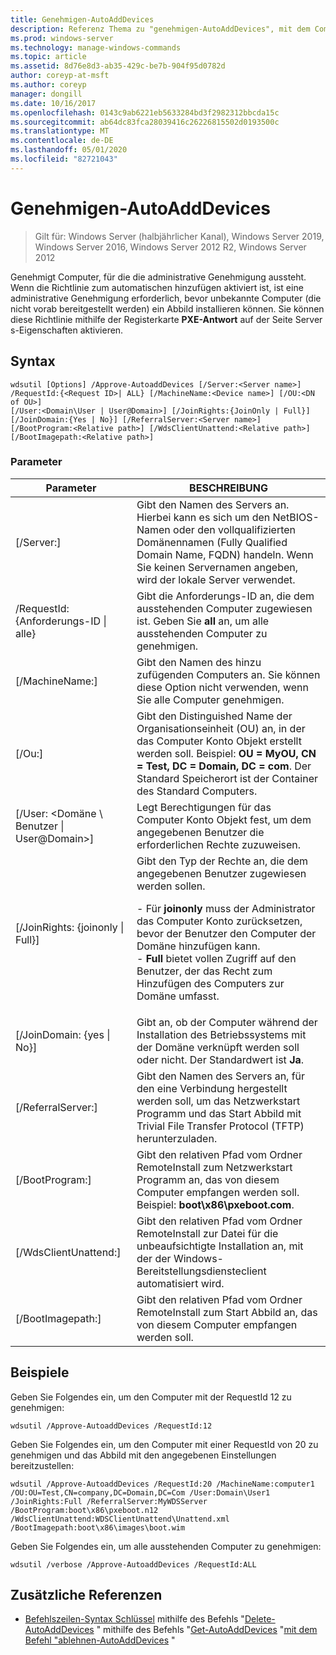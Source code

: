 ```yaml
---
title: Genehmigen-AutoAddDevices
description: Referenz Thema zu "genehmigen-AutoAddDevices", mit dem Computer genehmigt werden, für die die administrative Genehmigung aussteht.
ms.prod: windows-server
ms.technology: manage-windows-commands
ms.topic: article
ms.assetid: 8d76e8d3-ab35-429c-be7b-904f95d0782d
author: coreyp-at-msft
ms.author: coreyp
manager: dongill
ms.date: 10/16/2017
ms.openlocfilehash: 0143c9ab6221eb5633284bd3f2982312bbcda15c
ms.sourcegitcommit: ab64dc83fca28039416c26226815502d0193500c
ms.translationtype: MT
ms.contentlocale: de-DE
ms.lasthandoff: 05/01/2020
ms.locfileid: "82721043"
---
```

# <a name="approve-autoadddevices"></a>Genehmigen-AutoAddDevices

> Gilt für: Windows Server (halbjährlicher Kanal), Windows Server 2019, Windows Server 2016, Windows Server 2012 R2, Windows Server 2012

Genehmigt Computer, für die die administrative Genehmigung aussteht. Wenn die Richtlinie zum automatischen hinzufügen aktiviert ist, ist eine administrative Genehmigung erforderlich, bevor unbekannte Computer (die nicht vorab bereitgestellt werden) ein Abbild installieren können. Sie können diese Richtlinie mithilfe der Registerkarte **PXE-Antwort** auf der Seite Server s-Eigenschaften aktivieren.

## <a name="syntax"></a>Syntax
```
wdsutil [Options] /Approve-AutoaddDevices [/Server:<Server name>] /RequestId:{<Request ID>| ALL} [/MachineName:<Device name>] [/OU:<DN of OU>] 
[/User:<Domain\User | User@Domain>] [/JoinRights:{JoinOnly | Full}] [/JoinDomain:{Yes | No}] [/ReferralServer:<Server name>] [/BootProgram:<Relative path>] [/WdsClientUnattend:<Relative path>] [/BootImagepath:<Relative path>]
```
### <a name="parameters"></a>Parameter
|Parameter|BESCHREIBUNG|
|-------|--------|
|[/Server:<Server name>]|Gibt den Namen des Servers an. Hierbei kann es sich um den NetBIOS-Namen oder den vollqualifizierten Domänennamen (Fully Qualified Domain Name, FQDN) handeln. Wenn Sie keinen Servernamen angeben, wird der lokale Server verwendet.|
|/RequestId: {Anforderungs-ID &#124; alle}|Gibt die Anforderungs-ID an, die dem ausstehenden Computer zugewiesen ist. Geben Sie **all** an, um alle ausstehenden Computer zu genehmigen.|
|[/MachineName:<Device name>]|Gibt den Namen des hinzu zufügenden Computers an. Sie können diese Option nicht verwenden, wenn Sie alle Computer genehmigen.|
|[/Ou:<DN of OU>]|Gibt den Distinguished Name der Organisationseinheit (OU) an, in der das Computer Konto Objekt erstellt werden soll. Beispiel: **OU = MyOU, CN = Test, DC = Domain, DC = com**. Der Standard Speicherort ist der Container des Standard Computers.|
|[/User: <Domäne \ Benutzer &#124; User@Domain>]|Legt Berechtigungen für das Computer Konto Objekt fest, um dem angegebenen Benutzer die erforderlichen Rechte zuzuweisen.|
|[/JoinRights: {joinonly &#124; Full}]|Gibt den Typ der Rechte an, die dem angegebenen Benutzer zugewiesen werden sollen.<p>-   Für **joinonly** muss der Administrator das Computer Konto zurücksetzen, bevor der Benutzer den Computer der Domäne hinzufügen kann.<br />-   **Full** bietet vollen Zugriff auf den Benutzer, der das Recht zum Hinzufügen des Computers zur Domäne umfasst.|
|[/JoinDomain: {yes &#124; No}]|Gibt an, ob der Computer während der Installation des Betriebssystems mit der Domäne verknüpft werden soll oder nicht. Der Standardwert ist **Ja**.|
|[/ReferralServer:<Server name>]|Gibt den Namen des Servers an, für den eine Verbindung hergestellt werden soll, um das Netzwerkstart Programm und das Start Abbild mit Trivial File Transfer Protocol (TFTP) herunterzuladen.|
|[/BootProgram:<Relative path>]|Gibt den relativen Pfad vom Ordner RemoteInstall zum Netzwerkstart Programm an, das von diesem Computer empfangen werden soll. Beispiel: **boot\x86\pxeboot.com**.|
|[/WdsClientUnattend:<Relative path>]|Gibt den relativen Pfad vom Ordner RemoteInstall zur Datei für die unbeaufsichtigte Installation an, mit der der Windows-Bereitstellungsdiensteclient automatisiert wird.|
|[/BootImagepath:<Relative path>]|Gibt den relativen Pfad vom Ordner RemoteInstall zum Start Abbild an, das von diesem Computer empfangen werden soll.|
## <a name="examples"></a>Beispiele
Geben Sie Folgendes ein, um den Computer mit der RequestId 12 zu genehmigen:
```
wdsutil /Approve-AutoaddDevices /RequestId:12
```
Geben Sie Folgendes ein, um den Computer mit einer RequestId von 20 zu genehmigen und das Abbild mit den angegebenen Einstellungen bereitzustellen:
```
wdsutil /Approve-AutoaddDevices /RequestId:20 /MachineName:computer1 /OU:OU=Test,CN=company,DC=Domain,DC=Com /User:Domain\User1 
/JoinRights:Full /ReferralServer:MyWDSServer /BootProgram:boot\x86\pxeboot.n12 /WdsClientUnattend:WDSClientUnattend\Unattend.xml /BootImagepath:boot\x86\images\boot.wim
```
Geben Sie Folgendes ein, um alle ausstehenden Computer zu genehmigen:
```
wdsutil /verbose /Approve-AutoaddDevices /RequestId:ALL
```
## <a name="additional-references"></a>Zusätzliche Referenzen
- [Befehlszeilen-Syntax Schlüssel](command-line-syntax-key.md)
mithilfe des Befehls "[Delete-AutoAddDevices](using-the-delete-autoadddevices-command.md)
" mithilfe des Befehls "[Get-AutoAddDevices](using-the-get-autoadddevices-command.md)
"[mit dem Befehl "ablehnen-AutoAddDevices](using-the-reject-autoadddevices-command.md) "
